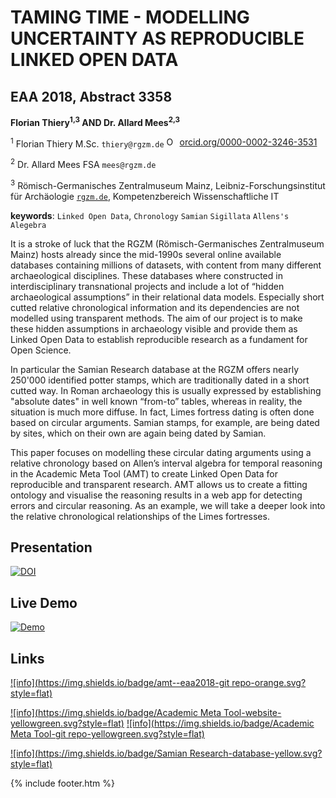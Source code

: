 # TAMING TIME - MODELLING UNCERTAINTY AS REPRODUCIBLE LINKED OPEN DATA

## EAA 2018, Abstract 3358

**Florian Thiery<sup>1,3</sup> AND Dr. Allard Mees<sup>2,3</sup>**

<sup>1</sup> Florian Thiery M.Sc. `thiery@rgzm.de` <a href="https://orcid.org/0000-0002-3246-3531" target="orcid.widget" rel="noopener noreferrer" style="vertical-align:top;"><img src="https://orcid.org/sites/default/files/images/orcid_16x16.png" style="width:1em;margin-right:.5em;" alt="ORCID iD icon">orcid.org/0000-0002-3246-3531</a>

<sup>2</sup> Dr. Allard Mees FSA `mees@rgzm.de`

<sup>3</sup> Römisch-Germanisches Zentralmuseum Mainz, Leibniz-Forschungsinstitut für Archäologie [`rgzm.de`](http://rgzm.de/), Kompetenzbereich Wissenschaftliche IT

**keywords**: `Linked Open Data`, `Chronology` `Samian` `Sigillata` `Allens's Alegebra`

It is a stroke of luck that the RGZM (Römisch-Germanisches Zentralmuseum Mainz) hosts already since the mid-1990s several online available databases containing millions of datasets, with content from many different archaeological disciplines. These databases where constructed in interdisciplinary transnational projects and include a lot of “hidden archaeological assumptions” in their relational data models. Especially short cutted relative chronological information and its dependencies are not modelled using transparent methods. The aim of our project is to make these hidden assumptions in archaeology visible and provide them as Linked Open Data to establish reproducible research as a fundament for Open Science.

In particular the Samian Research database at the RGZM offers nearly 250'000 identified potter stamps, which are traditionally dated in a short cutted way. In Roman archaeology this is usually expressed by establishing "absolute dates" in well known “from-to” tables, whereas in reality, the situation is much more diffuse. In fact, Limes fortress dating is often done based on circular arguments. Samian stamps, for example, are being dated by sites, which on their own are again being dated by Samian.

This paper focuses on modelling these circular dating arguments using a relative chronology based on Allen’s interval algebra for temporal reasoning in the Academic Meta Tool (AMT) to create Linked Open Data for reproducible and transparent research. AMT allows us to create a fitting ontology and visualise the reasoning results in a web app for detecting errors and circular reasoning. As an example, we will take a deeper look into the relative chronological relationships of the Limes fortresses.

## Presentation

[![DOI](https://zenodo.org/badge/DOI/10.5281/zenodo.abc.svg)](https://doi.org/10.5281/zenodo.abc)

## Live Demo

[![Demo](https://img.shields.io/badge/demo-amt--eaa2018-brightgreen.svg?style=flat)](http://academic-meta-tool.xyz/eaa2018/)

## Links

[![info](https://img.shields.io/badge/amt--eaa2018-git repo-orange.svg?style=flat)](https://github.com/RGZM/amt-eaa2018)

[![info](https://img.shields.io/badge/Academic Meta Tool-website-yellowgreen.svg?style=flat)](http://www.academic-meta-tool.xyz)
[![info](https://img.shields.io/badge/Academic Meta Tool-git repo-yellowgreen.svg?style=flat)](https://github.com/AcademicMetaTool/amt)

[![info](https://img.shields.io/badge/Samian Research-database-yellow.svg?style=flat)](http://rgzm.de/samian)

{% include footer.htm %}
